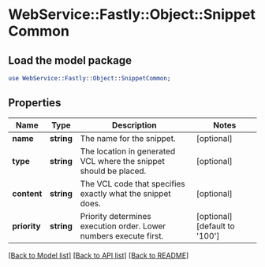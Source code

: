 # WebService::Fastly::Object::SnippetCommon

## Load the model package
```perl
use WebService::Fastly::Object::SnippetCommon;
```

## Properties
Name | Type | Description | Notes
------------ | ------------- | ------------- | -------------
**name** | **string** | The name for the snippet. | [optional] 
**type** | **string** | The location in generated VCL where the snippet should be placed. | [optional] 
**content** | **string** | The VCL code that specifies exactly what the snippet does. | [optional] 
**priority** | **string** | Priority determines execution order. Lower numbers execute first. | [optional] [default to &#39;100&#39;]

[[Back to Model list]](../README.md#documentation-for-models) [[Back to API list]](../README.md#documentation-for-api-endpoints) [[Back to README]](../README.md)


